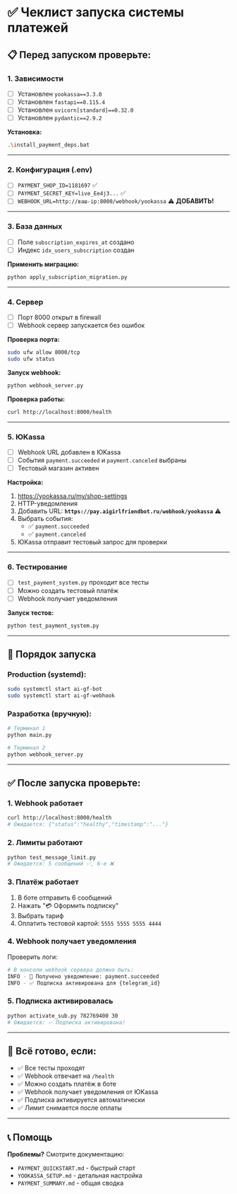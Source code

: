 # ✅ Чеклист запуска системы платежей

## 📋 Перед запуском проверьте:

### 1. Зависимости
- [ ] Установлен `yookassa==3.3.0`
- [ ] Установлен `fastapi==0.115.4`
- [ ] Установлен `uvicorn[standard]==0.32.0`
- [ ] Установлен `pydantic==2.9.2`

**Установка:**
```bash
.\install_payment_deps.bat
```

---

### 2. Конфигурация (.env)
- [ ] `PAYMENT_SHOP_ID=1181697` ✅
- [ ] `PAYMENT_SECRET_KEY=live_Ee4j3...` ✅
- [ ] `WEBHOOK_URL=http://ваш-ip:8000/webhook/yookassa` ⚠️ **ДОБАВИТЬ!**

---

### 3. База данных
- [ ] Поле `subscription_expires_at` создано
- [ ] Индекс `idx_users_subscription` создан

**Применить миграцию:**
```bash
python apply_subscription_migration.py
```

---

### 4. Сервер
- [ ] Порт 8000 открыт в firewall
- [ ] Webhook сервер запускается без ошибок

**Проверка порта:**
```bash
sudo ufw allow 8000/tcp
sudo ufw status
```

**Запуск webhook:**
```bash
python webhook_server.py
```

**Проверка работы:**
```bash
curl http://localhost:8000/health
```

---

### 5. ЮKassa
- [ ] Webhook URL добавлен в ЮKassa
- [ ] События `payment.succeeded` и `payment.canceled` выбраны
- [ ] Тестовый магазин активен

**Настройка:**
1. https://yookassa.ru/my/shop-settings
2. HTTP-уведомления
3. Добавить URL: **`https://pay.aigirlfriendbot.ru/webhook/yookassa`** ⚠️
4. Выбрать события:
   - ✅ `payment.succeeded`
   - ✅ `payment.canceled`
5. ЮKassa отправит тестовый запрос для проверки

---

### 6. Тестирование
- [ ] `test_payment_system.py` проходит все тесты
- [ ] Можно создать тестовый платёж
- [ ] Webhook получает уведомления

**Запуск тестов:**
```bash
python test_payment_system.py
```

---

## 🚀 Порядок запуска

### Production (systemd):
```bash
sudo systemctl start ai-gf-bot
sudo systemctl start ai-gf-webhook
```

### Разработка (вручную):
```bash
# Терминал 1
python main.py

# Терминал 2
python webhook_server.py
```

---

## ✅ После запуска проверьте:

### 1. Webhook работает
```bash
curl http://localhost:8000/health
# Ожидается: {"status":"healthy","timestamp":"..."}
```

### 2. Лимиты работают
```bash
python test_message_limit.py
# Ожидается: 5 сообщений ✅, 6-е ❌
```

### 3. Платёж работает
1. В боте отправить 6 сообщений
2. Нажать "💳 Оформить подписку"
3. Выбрать тариф
4. Оплатить тестовой картой: `5555 5555 5555 4444`

### 4. Webhook получает уведомления
Проверить логи:
```bash
# В консоли webhook сервера должно быть:
INFO - 📨 Получено уведомление: payment.succeeded
INFO - ✅ Подписка активирована для {telegram_id}
```

### 5. Подписка активировалась
```bash
python activate_sub.py 782769400 30
# Ожидается: ✅ Подписка активирована!
```

---

## 🎯 Всё готово, если:

- ✅ Все тесты проходят
- ✅ Webhook отвечает на `/health`
- ✅ Можно создать платёж в боте
- ✅ Webhook получает уведомления от ЮKassa
- ✅ Подписка активируется автоматически
- ✅ Лимит снимается после оплаты

---

## 📞 Помощь

**Проблемы?** Смотрите документацию:
- `PAYMENT_QUICKSTART.md` - быстрый старт
- `YOOKASSA_SETUP.md` - детальная настройка
- `PAYMENT_SUMMARY.md` - общая сводка
